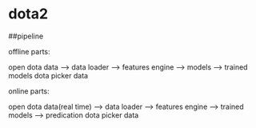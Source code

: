 # dota2


##pipeline 

offline parts:

open dota data   --> data loader --> features engine --> models --> trained models
dota picker data

online parts:

open dota data(real time)   --> data loader --> features engine --> trained models --> predication
dota picker data
